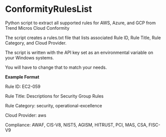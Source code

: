 # ConformityRulesList
Python script to extract all supported rules for AWS, Azure, and GCP from Trend Micros Cloud Conformity

The script creates a rules.txt file that lists associated Rule ID, Rule Title, Rule Category, and Cloud Provider. 

The script is written with the API key set as an environmental variable on your Windows systems. 

You will have to change that to match your needs.

**Example Format** 

Rule ID:  EC2-059 

Rule Title:  Descriptions for Security Group Rules

Rule Category:  security, operational-excellence 

Cloud Provider:  aws

Compliance:  AWAF, CIS-V8, NIST5, AGISM, HITRUST, PCI, MAS, CSA, FISC-V9 

 
